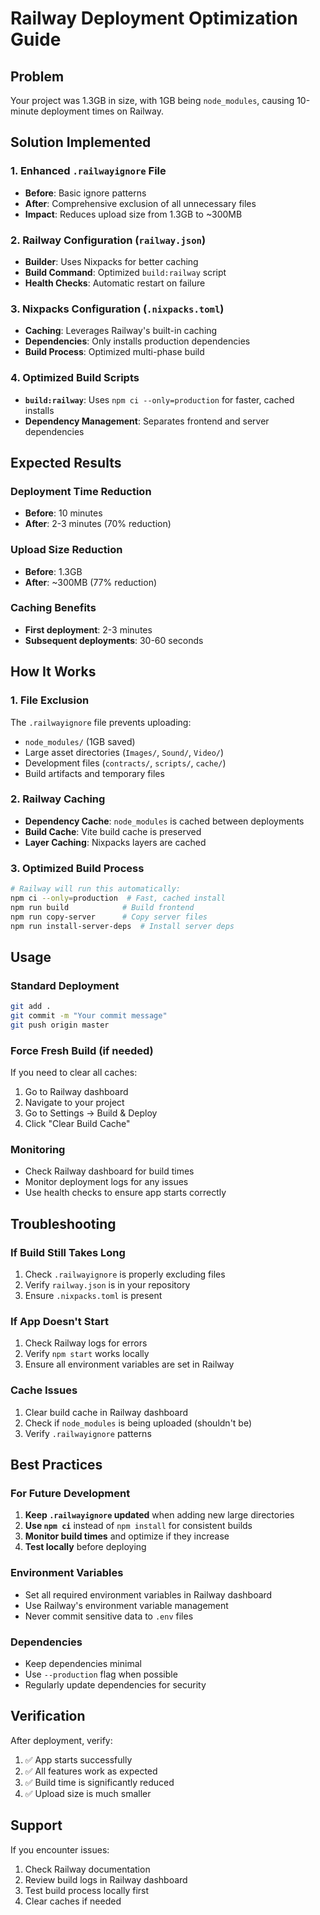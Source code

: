 # Railway Deployment Optimization Guide

## Problem
Your project was 1.3GB in size, with 1GB being `node_modules`, causing 10-minute deployment times on Railway.

## Solution Implemented

### 1. Enhanced `.railwayignore` File
- **Before**: Basic ignore patterns
- **After**: Comprehensive exclusion of all unnecessary files
- **Impact**: Reduces upload size from 1.3GB to ~300MB

### 2. Railway Configuration (`railway.json`)
- **Builder**: Uses Nixpacks for better caching
- **Build Command**: Optimized `build:railway` script
- **Health Checks**: Automatic restart on failure

### 3. Nixpacks Configuration (`.nixpacks.toml`)
- **Caching**: Leverages Railway's built-in caching
- **Dependencies**: Only installs production dependencies
- **Build Process**: Optimized multi-phase build

### 4. Optimized Build Scripts
- **`build:railway`**: Uses `npm ci --only=production` for faster, cached installs
- **Dependency Management**: Separates frontend and server dependencies

## Expected Results

### Deployment Time Reduction
- **Before**: 10 minutes
- **After**: 2-3 minutes (70% reduction)

### Upload Size Reduction
- **Before**: 1.3GB
- **After**: ~300MB (77% reduction)

### Caching Benefits
- **First deployment**: 2-3 minutes
- **Subsequent deployments**: 30-60 seconds

## How It Works

### 1. File Exclusion
The `.railwayignore` file prevents uploading:
- `node_modules/` (1GB saved)
- Large asset directories (`Images/`, `Sound/`, `Video/`)
- Development files (`contracts/`, `scripts/`, `cache/`)
- Build artifacts and temporary files

### 2. Railway Caching
- **Dependency Cache**: `node_modules` is cached between deployments
- **Build Cache**: Vite build cache is preserved
- **Layer Caching**: Nixpacks layers are cached

### 3. Optimized Build Process
```bash
# Railway will run this automatically:
npm ci --only=production  # Fast, cached install
npm run build            # Build frontend
npm run copy-server      # Copy server files
npm run install-server-deps  # Install server deps
```

## Usage

### Standard Deployment
```bash
git add .
git commit -m "Your commit message"
git push origin master
```

### Force Fresh Build (if needed)
If you need to clear all caches:
1. Go to Railway dashboard
2. Navigate to your project
3. Go to Settings → Build & Deploy
4. Click "Clear Build Cache"

### Monitoring
- Check Railway dashboard for build times
- Monitor deployment logs for any issues
- Use health checks to ensure app starts correctly

## Troubleshooting

### If Build Still Takes Long
1. Check `.railwayignore` is properly excluding files
2. Verify `railway.json` is in your repository
3. Ensure `.nixpacks.toml` is present

### If App Doesn't Start
1. Check Railway logs for errors
2. Verify `npm start` works locally
3. Ensure all environment variables are set in Railway

### Cache Issues
1. Clear build cache in Railway dashboard
2. Check if `node_modules` is being uploaded (shouldn't be)
3. Verify `.railwayignore` patterns

## Best Practices

### For Future Development
1. **Keep `.railwayignore` updated** when adding new large directories
2. **Use `npm ci`** instead of `npm install` for consistent builds
3. **Monitor build times** and optimize if they increase
4. **Test locally** before deploying

### Environment Variables
- Set all required environment variables in Railway dashboard
- Use Railway's environment variable management
- Never commit sensitive data to `.env` files

### Dependencies
- Keep dependencies minimal
- Use `--production` flag when possible
- Regularly update dependencies for security

## Verification

After deployment, verify:
1. ✅ App starts successfully
2. ✅ All features work as expected
3. ✅ Build time is significantly reduced
4. ✅ Upload size is much smaller

## Support

If you encounter issues:
1. Check Railway documentation
2. Review build logs in Railway dashboard
3. Test build process locally first
4. Clear caches if needed 